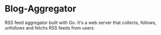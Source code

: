 # Blog-Aggregator
RSS feed aggregator built with Go.  It's a web server that collects, follows, unfollows and fetchs RSS feeds from users.
